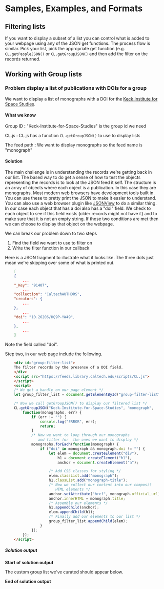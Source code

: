 
# Samples, Examples, and Formats

## Filtering lists

If you want to display a subset of a list you can control what is
added to your webpage using any of the JSON get functions. The process
flow is similar. Pick your list, pick the appropriate get function (e.g.
`CL.getPeopleJSON()` or `CL.getGroupJSON()` and then add the filter
on the records returned.

## Working with Group lists

### Problem display a list of publications with DOIs for a group

We want to display a list of monographs with a DOI for the [Keck Institute for Space Studies](/groups/Keck-Institute-for-Space-Studies).  

#### What we know

Group ID
: "Keck-Institute-for-Space-Studies" is the group id we need

CL.js
: CL.js has a function `CL.getGroupJSON()` to use to display lists

The feed path
: We want to display monographs so the feed name is "monograph"

#### Solution

The main challenge is in understanding the records we're getting back  in our list. The based way to do get a sense of how to test the objects representing the records is to look at the JSON feed it self. The structure is an array of objects where each object is a publication. In this case they are monographs.  Most modern web browsers have development tools built in. You can use these to pretty print the JSON to make it easier to understand.  You can also use a web browser plugin like [JSONView](https://jsonview.com) to do a similar thing. In our case each object that has a doi also has a "doi" field.  We check to each object to see if this field exists (older records might not have it) and to make sure that it is not an empty string. If those two conditions are met then we can choose to display that object on the webpage.

We can break our problem down to two steps

1. Find the field we want to use to filter on
2. Write the filter function in our callback

Here is a JSON fragment to illustrate what it looks like. The three
dots just mean we're skipping over some of what is printed out.

```JSON
    [
    {
        ...
    "_Key": "91407",
        ...
    "collection": "CaltechAUTHORS",
    "creators": {
        ...
    },
        ...
    "doi": "10.26206/HQ9P-YW49",
        ...
    },
        ...
    ]
```

Note the field called "doi".

Step two, in our web page include the following.

```html
    <div id="group-filter-list">
    The filter records by the presense of a DOI field.
    </div>
    <script src="https://feeds.library.caltech.edu/scripts/CL.js">
    </script>
    <script>
    /* We get a handle on our page element */
    let group_filter_list = document.getElementById("group-filter-list");

    /* Now we call getGroupJSON() to display our filtered list */
    CL.getGroupJSON("Keck-Institute-for-Space-Studies", "monograph", 
        function(monographs, err) {
            if (err != "") {
                console.log("ERROR", err);
                return;
            }
            /* Now we want to loop through our monographs
               and filter for  the ones we want to display */
            monographs.forEach(function(monograph) {
                if ("doi" in monograph && monograph.doi != "") {
                    let elem = document.createElement("div"),
                        h1 = document.createElement("h1"),
                        anchor = document.createElement("a");

                    /* Add CSS classes for styling */
                    elem.classList.add("monograph");
                    h1.classList.add("monograph-title");
                    /* Now we collect our content into our composit
                       HTML elements */
                    anchor.setAttribute("href", monograph.official_url);
                    anchor.innerHTML = monograph.title;
                    /* Assemble our elements */
                    h1.appendChild(anchor);
                    elem.appendChild(h1);
                    /* Finally add our elements to our list */
                    group_filter_list.appendChild(elem);
                }
            });
        });
    </script>
```

##### Solution output

**Start of solution output**

<div id="group-filter-list">
The custom group list we've curated should appear below.
</div>

<script src="/scripts/CL-core.js"></script>
<script>CL.BaseURL = "";</script>
<script>
/* We get a handle on our page element */
let group_filter_list = document.getElementById("group-filter-list");

/* Now we call getGroupJSON() to display our filtered list */
CL.getGroupJSON("Keck-Institute-for-Space-Studies", "monograph", 
    function(monographs, err) {
        if (err != "") {
            console.log("ERROR", err);
            return;
        }
        /* Now we want to loop through our monographs
           and filter for  the ones we want to display */
        monographs.forEach(function(monograph) {
            if ("doi" in monograph && monograph.doi != "") {
                let elem = document.createElement("div"),
                    h1 = document.createElement("h1"),
                    anchor = document.createElement("a");

                /* Add CSS classes for styling */
                elem.classList.add("monograph");
                h1.classList.add("monograph-title");
                /* Now we collect our content into our composit
                   HTML elements */
                anchor.setAttribute("href", monograph.official_url);
                anchor.innerHTML = monograph.title;
                /* Assemble our elements */
                h1.appendChild(anchor);
                elem.appendChild(h1);
                /* Finally add our elements to our list */
                group_filter_list.appendChild(elem);
            }
        });
    });
</script>

**End of solution output**
